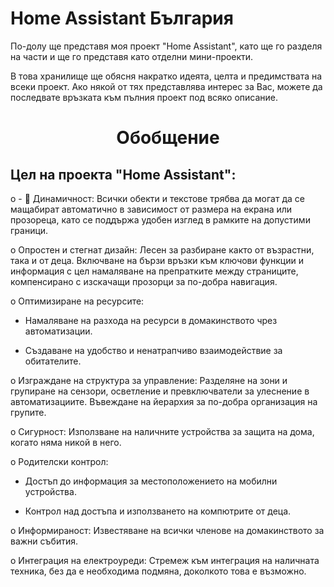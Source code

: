 <h1>
Home Assistant България
</h1>

По-долу ще представя моя проект "Home Assistant", като ще го разделя на части и ще го представя като отделни мини-проекти.

В това хранилище ще обясня накратко идеята, целта и предимствата на всеки проект. Ако някой от тях представлява интерес за Вас, можете да последвате връзката към пълния проект под всяко описание.


<center><h1>Обобщение</h1></center>

<h2>Цел на проекта "Home Assistant":</h2></span>

 o	- 🔴 Динамичност: Всички обекти и текстове трябва да могат да се мащабират автоматично в зависимост от размера на екрана или прозореца, като се поддържа удобен изглед в рамките на допустими граници.</style>

  o	Опростен и стегнат дизайн: Лесен за разбиране както от възрастни, така и от деца. Включване на бързи връзки към ключови функции и       информация с цел намаляване на препратките между страниците, компенсирано с изскачащи прозорци за по-добра навигация.

  o	Оптимизиране на ресурсите:
  
   -	Намаляване на разхода на ресурси в домакинството чрез автоматизации.
   
   -	Създаване на удобство и ненатрапчиво взаимодействие за обитателите.
     
  o	Изграждане на структура за управление: Разделяне на зони и групиране на сензори, осветление и превключватели за улеснение в автоматизациите. Въвеждане на йерархия за по-добра организация на групите.
  
  o	Сигурност: Използване на наличните устройства за защита на дома, когато няма никой в него.
  
  o	Родителски контрол:
  
   -	Достъп до информация за местоположението на мобилни устройства.
     
   -	Контрол над достъпа и използването на компютрите от деца.
     
  o	Информираност: Известяване на всички членове на домакинството за важни събития.
  
  o	Интеграция на електроуреди: Стремеж към интеграция на наличната техника, без да е необходима подмяна, доколкото това е възможно.
